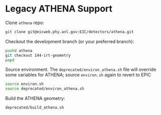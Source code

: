 Legacy ATHENA Support
=====================

Clone `athena` repo:
```bash
git clone git@eicweb.phy.anl.gov:EIC/detectors/athena.git
```

Checkout the development branch (or your preferred branch):
```bash
pushd athena
git checkout 144-irt-geometry
popd
```

Source environment. The `deprecated/environ_athena.sh` file will override some
variables for ATHENA; source `environ.sh` again to revert to EPIC
```bash
source environ.sh
source deprecated/environ_athena.sh
```

Build the ATHENA geometry:
```bash
deprecated/build_athena.sh
```

